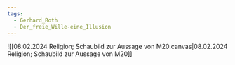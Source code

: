 ```yaml
---
tags:
  - Gerhard_Roth
  - Der_freie_Wille-eine_Illusion
---
```

![[08.02.2024 Religion; Schaubild zur Aussage von M20.canvas|08.02.2024 Religion; Schaubild zur Aussage von M20]]
